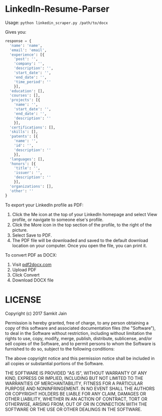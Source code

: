 # LinkedIn-Resume-Parser

Usage:
`python linkedin_scraper.py /path/to/docx`

Gives you:
```python
response = {
  'name': 'name',
  'email': 'email',
  'experience': [{
    'post': '',
    'company': '',
    'description': '',
    'start_date': '',
    'end_date': '',
    'time_period': ''
    }],
  'education': [],
  'courses': [],
  'projects': [{
    'name': '',
    'start_date': '',
    'end_date': '',
    'description': ''
    }],
  'certifications': [],
  'skills': [],
  'patents': [{
    'name': '',
    'id': '',
    'description': ''
    }],
  'languages': [],
  'honors': [{
    'title': '',
    'issuer': '',
    'description': ''
    }],
  'organizations': [],
  'other': ''
}
```

To export your LinkedIn profile as PDF:
1. Click the Me icon at the top of your LinkedIn homepage and select View profile, or navigate to someone else's profile.
2. Click the  More icon in the top section of the profile, to the right of the picture.
3. Select  Save to PDF.
4. The PDF file will be downloaded and saved to the default download location on your computer. Once you open the file, you can print it.


To convert PDF as DOCX:
1. Visit [pdf2docx.com](pdf2docx.com)
2. Upload PDF
3. Click Convert
4. Download DOCX file

# LICENSE

Copyright (c) 2017 Samkit Jain

Permission is hereby granted, free of charge, to any person obtaining a copy
of this software and associated documentation files (the "Software"), to deal
in the Software without restriction, including without limitation the rights
to use, copy, modify, merge, publish, distribute, sublicense, and/or sell
copies of the Software, and to permit persons to whom the Software is
furnished to do so, subject to the following conditions:

The above copyright notice and this permission notice shall be included in all
copies or substantial portions of the Software.

THE SOFTWARE IS PROVIDED "AS IS", WITHOUT WARRANTY OF ANY KIND, EXPRESS OR
IMPLIED, INCLUDING BUT NOT LIMITED TO THE WARRANTIES OF MERCHANTABILITY,
FITNESS FOR A PARTICULAR PURPOSE AND NONINFRINGEMENT. IN NO EVENT SHALL THE
AUTHORS OR COPYRIGHT HOLDERS BE LIABLE FOR ANY CLAIM, DAMAGES OR OTHER
LIABILITY, WHETHER IN AN ACTION OF CONTRACT, TORT OR OTHERWISE, ARISING FROM,
OUT OF OR IN CONNECTION WITH THE SOFTWARE OR THE USE OR OTHER DEALINGS IN THE
SOFTWARE.
